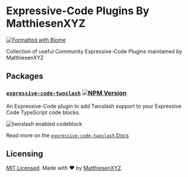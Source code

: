 # Expressive-Code Plugins By MatthiesenXYZ
[![Formatted with Biome](https://img.shields.io/badge/Formatted_with-Biome-60a5fa?style=flat&logo=biome)](https://biomejs.dev/)

Collection of useful Community Expressive-Code Plugins maintained by MatthiesenXYZ

## Packages

### [`expressive-code-twoslash`](./packages/twoslash/) [![NPM Version](https://img.shields.io/npm/v/expressive-code-twoslash)](https://npm.im/expressive-code-twoslash)

An Expressive-Code plugin to add Twoslash support to your Expressive Code TypeScript code blocks.

![twoslash enabled codeblock](https://github.com/user-attachments/assets/d245d71e-158f-41a5-9df2-00c129a09f89)

Read more on the [`expressive-code-twoslash` Docs](https://twoslash.matthiesen.dev)

## Licensing

[MIT Licensed](./LICENSE). Made with ❤️ by [MatthiesenXYZ](https://github.com/MatthiesenXYZ).
